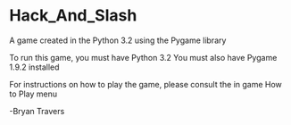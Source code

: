 # Hack_And_Slash

A game created in the Python 3.2 using the Pygame library

To run this game, you must have Python 3.2
You must also have Pygame 1.9.2 installed

For instructions on how to play the game, please consult the in game How to Play menu

-Bryan Travers
